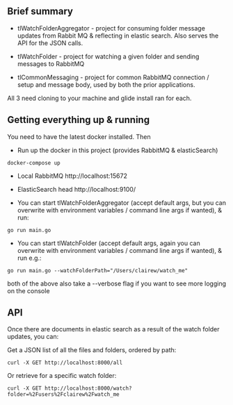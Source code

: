 ## Brief summary

* tlWatchFolderAggregator - project for consuming folder message updates from Rabbit MQ & reflecting in elastic search. Also serves the API for the JSON calls.

* tlWatchFolder - project for watching a given folder and sending messages to RabbitMQ

* tlCommonMessaging - project for common RabbitMQ connection / setup and message body, used by both the prior applications.

All 3 need cloning to your machine and glide install ran for each.

## Getting everything up & running

You need to have the latest docker installed. Then

* Run up the docker in this project (provides RabbitMQ & elasticSearch)
```
docker-compose up
```
 - Local RabbitMQ  http://localhost:15672

 - ElasticSearch head  http://localhost:9100/

* You can start tlWatchFolderAggregator (accept default args, but you can overwrite with environment variables / command line args if wanted), & run:
```
go run main.go
```

* You can start tlWatchFolder (accept default args, again you can overwrite with environment variables / command line args if wanted), & run e.g.:
```
go run main.go --watchFolderPath="/Users/clairew/watch_me"
```

both of the above also take a --verbose flag if you want to see more logging on the console

## API

Once there are documents in elastic search as a result of the watch folder updates,
you can:

Get a JSON list of all the files and folders, ordered by path:
```
curl -X GET http://localhost:8000/all
```
Or retrieve for a specific watch folder:
```
curl -X GET http://localhost:8000/watch?folder=%2Fusers%2Fclairew%2Fwatch_me
```
